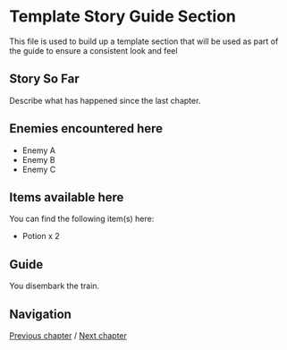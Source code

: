 # Template Story Guide Section
This file is used to build up a template section that will be used as part of the guide to ensure a consistent look and feel

## Story So Far

Describe what has happened since the last chapter.

## Enemies encountered here

- Enemy A
- Enemy B
- Enemy C

## Items available here

You can find the following item(s) here:

- Potion x 2

## Guide

You disembark the train.

## Navigation
[Previous chapter](/chapter_01.md) / [Next chapter](/chapter_03.md)
